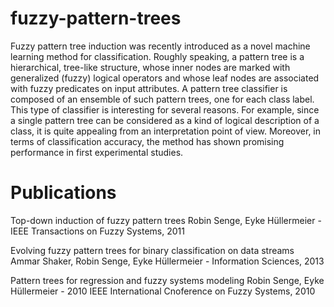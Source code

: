fuzzy-pattern-trees
===================

Fuzzy pattern tree induction was recently introduced as a novel machine learning method for classification. Roughly speaking, a pattern tree is a hierarchical, tree-like structure, whose inner nodes are marked with generalized (fuzzy) logical operators and whose leaf nodes are associated with fuzzy predicates on input attributes. A pattern tree classifier is composed of an ensemble of such pattern trees, one for each class label. This type of classifier is interesting for several reasons. For example, since a single pattern tree can be considered as a kind of logical description of a class, it is quite appealing from an interpretation point of view. Moreover, in terms of classification accuracy, the method has shown promising performance in first experimental studies.


# Publications

Top-down induction of fuzzy pattern trees
Robin Senge, Eyke Hüllermeier - IEEE Transactions on Fuzzy Systems, 2011

Evolving fuzzy pattern trees for binary classification on data streams
Ammar Shaker, Robin Senge, Eyke Hüllermeier - Information Sciences, 2013

Pattern trees for regression and fuzzy systems modeling
Robin Senge, Eyke Hüllermeier - 2010 IEEE International Cnoference on Fuzzy Systems, 2010

